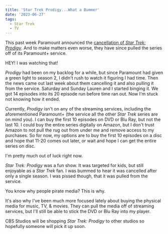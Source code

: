 ```yaml
---
title: 'Star Trek Prodigy...What a Bummer'
date: '2023-06-27'
tags:
  - Star Trek
  - TV
---
```


This past week Paramount announced the [cancellation of *Star Trek: Prodigy*](https://gizmodo.com/star-trek-prodigy-cancelled-no-season-2-paramount-plus-1850571256). And to make matters even worse, they have since pulled the series off of its Paramount+ service.
<!-- excerpt -->

HEY! I was watching that!

*Prodigy* had been on my backlog for a while, but since Paramount had given a green light to season 2, I didn't rush to watch it figuring I had time. Then the news came out last week about them cancelling it and also pulling it from the service. Saturday and Sunday Lauren and I started binging it. We got 14 episodes into its 20 episode run before time ran out. Now I'm stuck not knowing how it ended.

Currently, *Prodigy* isn't on any of the streaming services, including the aforementioned Paramount+ (the service all the other *Star Trek* series are on mind you). I can buy the first 10 episodes on DVD or Blu Ray, but not the last 10. I could buy the entire series digitally on Amazon, but I don't trust Amazon to not pull the rug out from under me and remove access to my purchases. So for now, my options are to buy the first 10 episodes on a disc and hope that 11-20 comes out later, or wait and hope I can get the entire series on disc.

I'm pretty much out of luck right now.

*Star Trek: Prodigy* was a fun show. It was targeted for kids, but still enjoyable as a *Star Trek* fan. I was bummed to hear it was cancelled after only a single season. I was pissed though, that it was pulled from the service.

You know why people pirate media? This is why.

It's also why I've been much more focused lately about buying the physical media for music, TV, & movies. They can pull the media off of streaming services, but I'll still be able to stick the DVD or Blu Ray into my player.

CBS Studios will be shopping *Star Trek: Prodigy* to other studios so hopefully someone will pick it up soon.